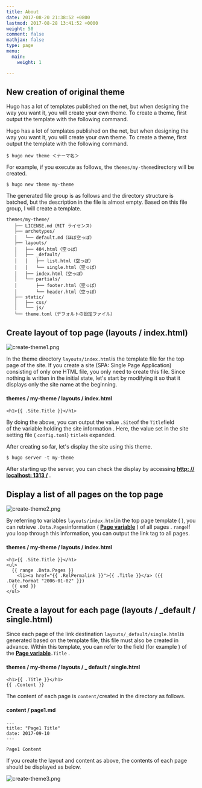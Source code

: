 ```yaml
---
title: About
date: 2017-08-20 21:38:52 +0800
lastmod: 2017-08-28 13:41:52 +0000
weight: 50
comment: false
mathjax: false
type: page
menu:
  main:
    weight: 1

---
```

## **New creation of original theme**

Hugo has a lot of templates published on the net, but when designing the way you want it, you will create your own theme. To create a theme, first output the template with the following command.

Hugo has a lot of templates published on the net, but when designing the way you want it, you will create your own theme. To create a theme, first output the template with the following command.

    $ hugo new theme ＜テーマ名＞
    

For example, if you execute as follows, the `themes/my-theme`directory will be created.

    $ hugo new theme my-theme
    

The generated file group is as follows and the directory structure is batched, but the description in the file is almost empty. Based on this file group, I will create a template.

    themes/my-theme/
       ├── LICENSE.md（MIT ライセンス）
       ├── archetypes/
       │   └── default.md（ほぼ空っぽ）
       ├── layouts/
       │   ├── 404.html（空っぽ）
       │   ├── _default/
       │   │   ├── list.html（空っぽ）
       │   │   └── single.html（空っぽ）
       │   ├── index.html（空っぽ）
       │   └── partials/
       │       ├── footer.html（空っぽ）
       │       └── header.html（空っぽ）
       ├── static/
       │   ├── css/
       │   └── js/
       └── theme.toml（デフォルトの設定ファイル）
    

## Create layout of top page (layouts / index.html)

![create-theme1.png](http://maku77.github.io/hugo/create-theme1.png)

In the theme directory `layouts/index.html`is the template file for the top page of the site. If you create a site (SPA: Single Page Application) consisting of only one HTML file, you only need to create this file. Since nothing is written in the initial state, let's start by modifying it so that it displays only the site name at the beginning.

#### themes / my-theme / layouts / index.html

    <h1>{{ .Site.Title }}</h1>
    

By doing the above, you can output the value `.Site`of the `Title`field of the variable holding the site information . Here, the value set in the site setting file ( `config.toml`) `title`is expanded.

After creating so far, let's display the site using this theme.

    $ hugo server -t my-theme
    

After starting up the server, you can check the display by accessing [**http: // localhost: 1313 /**](http://localhost:1313/) .

## Display a list of all pages on the top page

![create-theme2.png](http://maku77.github.io/hugo/create-theme2.png)

By referring to variables `layouts/index.html`in the top page template ( ), you can retrieve `.Data.Pages`information ( [**Page variable**](https://gohugo.io/variables/page/) ) of all pages . `range`If you loop through this information, you can output the link tag to all pages.

#### themes / my-theme / layouts / index.html

    <h1>{{ .Site.Title }}</h1>
    <ul>
      {{ range .Data.Pages }}
        <li><a href="{{ .RelPermalink }}">{{ .Title }}</a> ({{ .Date.Format "2006-01-02" }})
      {{ end }}
    </ul>
    

## Create a layout for each page (layouts / _default / single.html)

Since each page of the link destination `layouts/_default/single.html`is generated based on the template file, this file must also be created in advance. Within this template, you can refer to the field (for example ) of the [**Page variable**](https://gohugo.io/variables/page/)`.Title` .

#### themes / my-theme / layouts / _ default / single.html

    <h1>{{ .Title }}</h1>
    {{ .Content }}
    

The content of each page is `content/`created in the directory as follows.

#### content / page1.md

    ---
    title: "Page1 Title"
    date: 2017-09-10
    ---
    
    Page1 Content
    

If you create the layout and content as above, the contents of each page should be displayed as below.

![create-theme3.png](http://maku77.github.io/hugo/create-theme3.png)